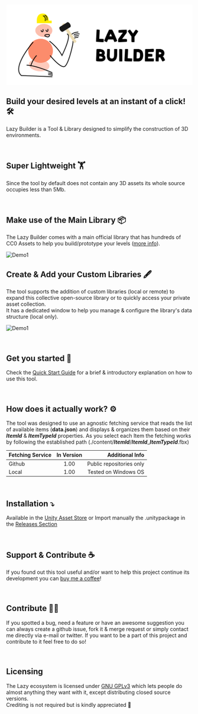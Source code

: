 ![Banner](./ReadmeFiles/banner.png)

## Build your desired levels at an instant of a click! 🛠️
Lazy Builder is a Tool & Library designed to simplify the construction of 3D environments. 

<br/>

## Super Lightweight 🏋️
Since the tool by default does not contain any 3D assets its whole source occupies less than 5Mb. 

<br/>

## Make use of the Main Library 📦
The Lazy Builder comes with a main official library that has hundreds of CC0 Assets to help you build/prototype your levels ([more info](https://github.com/wafflesgama/LazyBuilderLibrary)).   

![Demo1](./ReadmeFiles/demo1.gif)
<br/>

## Create & Add your Custom Libraries 🖋️
The tool supports the addition of custom libraries (local or remote) to expand this collective open-source library or to quickly access your private asset collection.<br/>
It has a dedicated window to help you manage & configure the library's data structure (local only).

![Demo1](./ReadmeFiles/demo2.gif)

<br/>

## Get you started 🛫
Check the [Quick Start Guide](QuickGuide.md) for a brief & introductory explanation on how to use this tool.

<br/>

## How does it actually work? ⚙️
 The tool was designed to use an agnostic fetching service that reads the list of available items (**data.json**) and displays & organizes them based on their **_ItemId_** & **_ItemTypeId_** properties. As you select each Item the fetching works by following the established path (./content/**_ItemId_**/**_ItemId_**_**_ItemTypeId_**.fbx)

| Fetching Service   | In Version | Additional Info             |
|--------------------|:----------:|----------------------------:|
| Github             | 1.00       | Public repositories only    |
| Local              | 1.00       | Tested on Windows OS        |

<br/>

## Installation ⤵️
Available in the [Unity Asset Store](https://assetstore.unity.com/) or 
Import manually the .unitypackage in the [Releases Section](https://github.com/wafflesgama/LazyBuilder/releases) 

<br/>

## Support & Contribute ☕
If you found out this tool useful and/or want to help this project continue its development you can [buy me a coffee](https://www.buymeacoffee.com/guilhermeGama)!

<br/>   


## Contribute 🧑‍💻  
If you spotted a bug, need a feature or have an awesome suggestion you can always create a github issue, fork it & merge request or simply contact me directly via e-mail or twitter. If you want to be a part of this project and contribute to it feel free to do so!

<br/>

## Licensing
The Lazy ecosystem is licensed under [GNU GPLv3](./LICENSE) which lets people do almost anything they want with it, except distributing closed source versions.<br/>
Crediting is not required but is kindly appreciated 🤗
